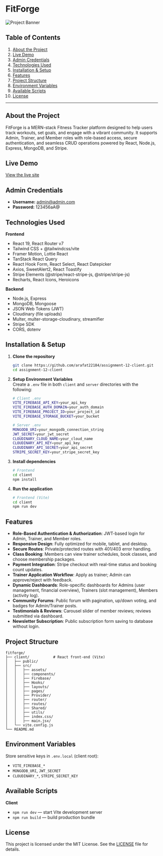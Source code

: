 # FitForge

![Project Banner](https://i.ibb.co/7tYM1mdF/image.png)

## Table of Contents

1. [About the Project](#about-the-project)
2. [Live Demo](#live-demo)
3. [Admin Credentials](#admin-credentials)
4. [Technologies Used](#technologies-used)
5. [Installation & Setup](#installation--setup)
6. [Features](#features)
7. [Project Structure](#project-structure)
8. [Environment Variables](#environment-variables)
9. [Available Scripts](#available-scripts)
10. [License](#license)

---

## About the Project

FitForge is a MERN-stack Fitness Tracker platform designed to help users track workouts, set goals, and engage with a vibrant community. It supports Admin, Trainer, and Member roles with role-based access, secure authentication, and seamless CRUD operations powered by React, Node.js, Express, MongoDB, and Stripe.

## Live Demo

[View the live site](https://fitforge-8d026.web.app/)

## Admin Credentials

- **Username:** admin@admin.com
- **Password:** 123456aA@

## Technologies Used

**Frontend**

- React 19, React Router v7
- Tailwind CSS + @tailwindcss/vite
- Framer Motion, Lottie React
- TanStack React Query
- React Hook Form, React Select, React Datepicker
- Axios, SweetAlert2, React Toastify
- Stripe Elements (@stripe/react-stripe-js, @stripe/stripe-js)
- Recharts, React Icons, Heroicons

**Backend**

- Node.js, Express
- MongoDB, Mongoose
- JSON Web Tokens (JWT)
- Cloudinary (file uploads)
- Multer, multer-storage-cloudinary, streamifier
- Stripe SDK
- CORS, dotenv

## Installation & Setup

1. **Clone the repository**
   ```bash
   git clone https://github.com/arafat22184/assignment-12-client.git
   cd assignment-12-client
   ```
2. **Setup Environment Variables**  
   Create a `.env` file in both `client` and `server` directories with the following:

   ```bash
   # Client .env
   VITE_FIREBASE_API_KEY=your_api_key
   VITE_FIREBASE_AUTH_DOMAIN=your_auth_domain
   VITE_FIREBASE_PROJECT_ID=your_project_id
   VITE_FIREBASE_STORAGE_BUCKET=your_bucket

   # Server .env
   MONGODB_URI=your_mongodb_connection_string
   JWT_SECRET=your_jwt_secret
   CLOUDINARY_CLOUD_NAME=your_cloud_name
   CLOUDINARY_API_KEY=your_api_key
   CLOUDINARY_API_SECRET=your_api_secret
   STRIPE_SECRET_KEY=your_stripe_secret_key
   ```

3. **Install dependencies**

   ```bash
   # Frontend
   cd client
   npm install
   ```

4. **Run the application**

   ```bash
   # Frontend (Vite)
   cd client
   npm run dev
   ```

## Features

- **Role-Based Authentication & Authorization**: JWT-based login for Admin, Trainer, and Member roles.
- **Responsive Design**: Fully optimized for mobile, tablet, and desktop.
- **Secure Routes**: Private/protected routes with 401/403 error handling.
- **Class Booking**: Members can view trainer schedules, book classes, and choose membership packages.
- **Payment Integration**: Stripe checkout with real-time status and booking count updates.
- **Trainer Application Workflow**: Apply as trainer; Admin can approve/reject with feedback.
- **Dynamic Dashboards**: Role-specific dashboards for Admins (user management, financial overview), Trainers (slot management), Members (activity log).
- **Community Forums**: Public forum with pagination, up/down voting, and badges for Admin/Trainer posts.
- **Testimonials & Reviews**: Carousel slider of member reviews; reviews submitted via dashboard.
- **Newsletter Subscription**: Public subscription form saving to database without login.

## Project Structure

```
fitforge/
├── client/           # React front-end (Vite)
│   ├── public/
│   ├── src/
│   │   ├── assets/
│   │   ├── components/
│   │   ├── Firebase/
│   │   ├── Hooks/
│   │   ├── layouts/
│   │   ├── pages/
│   │   ├── Provider/
│   │   ├── router/
│   │   ├── routes/
│   │   ├── Shared/
│   │   ├── utils/
│   │   ├── index.css/
│   │   ├── main.jsx/
│   └── vite.config.js
└── README.md
```

## Environment Variables

Store sensitive keys in `.env.local` (client root):

- `VITE_FIREBASE_*`
- `MONGODB_URI`, `JWT_SECRET`
- `CLOUDINARY_*`, `STRIPE_SECRET_KEY`

## Available Scripts

**Client**

- `npm run dev` — start Vite development server
- `npm run build` — build production bundle

## License

This project is licensed under the MIT License. See the [LICENSE](LICENSE) file for details.
